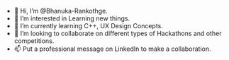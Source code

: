 - 👋 Hi, I’m @Bhanuka-Rankothge.
- 👀 I’m interested in Learning new things.
- 🌱 I’m currently learning C++, UX Design Concepts.
- 💞️ I’m looking to collaborate on different types of Hackathons and other competitions.
- 📫 Put a professional message on LinkedIn to make a collaboration.

<!---
Bhanuka-Rankothge/Bhanuka-Rankothge is a ✨ special ✨ repository because its `README.md` (this file) appears on your GitHub profile.
You can click the Preview link to take a look at your changes.
--->
